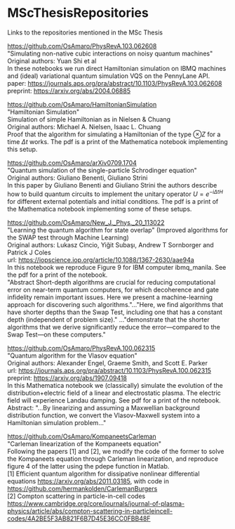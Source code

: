 # MScThesisRepositories
Links to the repositories mentioned in the MSc Thesis

https://github.com/OsAmaro/PhysRevA.103.062608 \
"Simulating non-native cubic interactions on noisy quantum machines" \
Original authors: Yuan Shi et al \
In these notebooks we run direct Hamiltonian simulation on IBMQ machines and (ideal) variational quantum simulation VQS on the PennyLane API. \
paper: https://journals.aps.org/pra/abstract/10.1103/PhysRevA.103.062608 \
preprint: https://arxiv.org/abs/2004.06885

https://github.com/OsAmaro/HamiltonianSimulation \
"Hamiltonian Simulation" \
Simulation of simple Hamiltonian as in Nielsen & Chuang \
Original authors: Michael A. Nielsen, Isaac L. Chuang \
Proof that the algorithm for simulating a Hamiltonian of the type $\otimes Z$ for a time $\Delta t$ works. The pdf is a print of the Mathematica notebook implementing this setup.

https://github.com/OsAmaro/arXiv0709.1704 \
"Quantum simulation of the single-particle Schrodinger equation" \
Original authors: Giuliano Benenti, Giuliano Strini \
In this paper by Giuliano Benenti and Giuliano Strini the authors describe how to build quantum circuits to implement the unitary operator $U=e^{-i \Delta t H}$ for different external potentials and initial conditions. The pdf is a print of the Mathematica notebook implementing some of these setups.

https://github.com/OsAmaro/New_J._Phys._20_113022 \
"Learning the quantum algorithm for state overlap" (Improved algorithms for the SWAP test through Machine Learning) \
Original authors: Lukasz Cincio, Yiğit Subaşı, Andrew T Sornborger and Patrick J Coles \
url: https://iopscience.iop.org/article/10.1088/1367-2630/aae94a \
In this notebook we reproduce Figure 9 for IBM computer ibmq_manila. See the pdf for a print of the notebook. \
"Abstract Short-depth algorithms are crucial for reducing computational error on near-term quantum computers, for which decoherence and gate infidelity remain important issues. Here we present a machine-learning approach for discovering such algorithms."..."Here, we find algorithms that have shorter depths than the Swap Test, including one that has a constant depth (independent of problem size)." ..."demonstrate that the shorter algorithms that we derive significantly reduce the error—compared to the Swap Test—on these computers."

https://github.com/OsAmaro/PhysRevA.100.062315 \
"Quantum algorithm for the Vlasov equation" \
Original authors: Alexander Engel, Graeme Smith, and Scott E. Parker \
url: https://journals.aps.org/pra/abstract/10.1103/PhysRevA.100.062315 \
preprint: https://arxiv.org/abs/1907.09418 \
In this Mathematica notebook we (classically) simulate the evolution of the distribution+electric field of a linear and electrostatic plasma. The electric field will experience Landau damping. See pdf for a print of the notebook. \
Abstract: "...By linearizing and assuming a Maxwellian background distribution function, we convert the Vlasov-Maxwell system into a Hamiltonian simulation problem..."

https://github.com/OsAmaro/KompaneetsCarleman \
"Carleman linearization of the Kompaneets equation" \
Following the papers [1] and [2], we modify the code of the former to solve the Kompaneets equation through Carleman linearization, and reproduce figure 4 of the latter using the pdepe function in Matlab. \
[1] Efficient quantum algorithm for dissipative nonlinear differential equations https://arxiv.org/abs/2011.03185, with code in https://github.com/hermankolden/CarlemanBurgers \
[2] Compton scattering in particle-in-cell codes https://www.cambridge.org/core/journals/journal-of-plasma-physics/article/abs/compton-scattering-in-particleincell-codes/4A2BE5F3AB821F6B7D45E36CC0FBB48F
